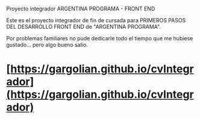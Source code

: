 
Proyecto integrador ARGENTINA PROGRAMA - FRONT END

Este es el proyecto integrador de fin de cursada para PRIMEROS PASOS DEL DESARROLLO FRONT END de "ARGENTINA PROGRAMA".

Por problemas familiares no pude dedicarle todo el tiempo que me hubiese gustado... pero algo bueno salio.



# [https://gargolian.github.io/cvIntegrador](https://gargolian.github.io/cvIntegrador)
